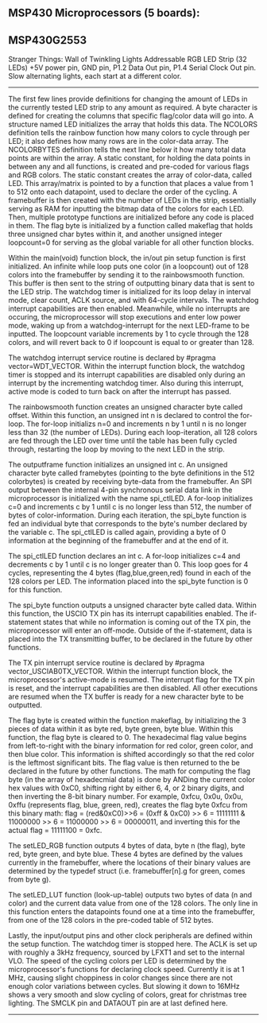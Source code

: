 MSP430 Microprocessors (5 boards):
------------------------------------------
MSP430G2553
------------------------------------------

Stranger Things: Wall of Twinkling Lights
Addressable RGB LED Strip (32 LEDs)
+5V power pin, GND pin, P1.2 Data Out pin, P1.4 Serial Clock Out pin.
Slow alternating lights, each start at a different color.

------------------------------------------

The first few lines provide definitions for changing the amount of LEDs in the currently tested LED strip to any amount as required. A byte character is defined for creating the columns that specific flag/color data will go into. A structure named LED initializes the array that holds this data. The NCOLORS definition tells the rainbow function how many colors to cycle through per LED; it also defines how many rows are in the color-data array. The NCOLORBYTES definition tells the next line below it how many total data points are within the array. A static constant, for holding the data points in between any and all functions, is created and pre-coded for various flags and RGB colors. The static constant creates the array of color-data, called LED. This array/matrix is pointed to by a function that places a value from 1 to 512 onto each datapoint, used to declare the order of the cycling. A framebuffer is then created with the number of LEDs in the strip, essentially serving as RAM for inputting the bitmap data of the colors for each LED. Then, multiple prototype functions are initialized before any code is placed in them. The flag byte is initialized by a function called makeflag that holds three unsigned char bytes within it, and another unsigned integer loopcount=0 for serving as the global variable for all other function blocks.

Within the main(void) function block, the in/out pin setup function is first initialized. An infinite while loop puts one color (in a loopcount) out of 128 colors into the framebuffer by sending it to the rainbowsmooth function. This buffer is then sent to the string of outputting binary data that is sent to the LED strip. The watchdog timer is initialized for its loop delay in interval mode, clear count, ACLK source, and with 64-cycle intervals. The watchdog interrupt capabilities are then enabled. Meanwhile, while no interrupts are occuring, the microprocessor will stop executions and enter low power mode, waking up from a watchdog-interrupt for the next LED-frame to be inputted. The loopcount variable increments by 1 to cycle through the 128 colors, and will revert back to 0 if loopcount is equal to or greater than 128.

The watchdog interrupt service routine is declared by #pragma vector=WDT_VECTOR. Within the interrupt function block, the watchdog timer is stopped and its interrupt capabilities are disabled only during an interrupt by the incrementing watchdog timer. Also during this interrupt, active mode is coded to turn back on after the interrupt has passed.

The rainbowsmooth function creates an unsigned character byte called offset. Within this function, an unsigned int n is declared to control the for-loop. The for-loop initializs n=0 and increments n by 1 until n is no longer less than 32 (the number of LEDs). During each loop-iteration, all 128 colors are fed through the LED over time until the table has been fully cycled through, restarting the loop by moving to the next LED in the strip.

The outputframe function initializes an unsigned int c. An unsigned character byte called framebytes (pointing to the byte definitions in the 512 colorbytes) is created by receiving byte-data from the framebuffer. An SPI output between the internal 4-pin synchronous serial data link in the microprocessor is initialized with the name spi_ctlLED. A for-loop initializes c=0 and increments c by 1 until c is no longer less than 512, the number of bytes of color-information. During each iteration, the spi_byte function is fed an individual byte that corresponds to the byte's number declared by the variable c. The spi_ctlLED is called again, providing a byte of 0 information at the beginning of the framebuffer and at the end of it.

The spi_ctlLED function declares an int c. A for-loop initializes c=4 and decrements c by 1 until c is no longer greater than 0. This loop goes for 4 cycles, representing the 4 bytes (flag,blue,green,red) found in each of the 128 colors per LED. The information placed into the spi_byte function is 0 for this function.

The spi_byte function outputs a unsigned character byte called data. Within this function, the USCIO TX pin has its interrupt capabilities enabled. The if-statement states that while no information is coming out of the TX pin, the microprocessor will enter an off-mode. Outside of the if-statement, data is placed into the TX transmitting buffer, to be declared in the future by other functions.

The TX pin interrupt service routine is declared by #pragma vector_USCIAB0TX_VECTOR. Within the interrupt function block, the microprocessor's active-mode is resumed. The interrupt flag for the TX pin is reset, and the interrupt capabilities are then disabled. All other executions are resumed when the TX buffer is ready for a new character byte to be outputted.

The flag byte is created within the function makeflag, by initializing the 3 pieces of data within it as byte red, byte green, byte blue. Within this function, the flag byte is cleared to 0. The hexadecimal flag value begins from left-to-right with the binary information for red color, green color, and then blue color. This information is shifted accordingly so that the red color is the leftmost significant bits. The flag value is then returned to the be declared in the future by other functions. The math for computing the flag byte (in the array of hexadecmial data) is done by ANDing the current color hex values with 0xC0, shifting right by either 6, 4, or 2 binary digits, and then inverting the 8-bit binary number. For example, 0xfcu, 0x0u, 0x0u, 0xffu (represents flag, blue, green, red), creates the flag byte 0xfcu from this binary math: flag = (red&0xC0)>>6 = (0xff & 0xC0) >> 6 = 11111111 & 11000000 >> 6 = 11000000 >> 6 = 00000011, and inverting this for the actual flag = 11111100 = 0xfc.

The setLED_RGB function outputs 4 bytes of data, byte n (the flag), byte red, byte green, and byte blue. These 4 bytes are defined by the values currently in the framebuffer, where the locations of their binary values are determined by the typedef struct (i.e. framebuffer[n].g for green, comes from byte g).

The setLED_LUT function (look-up-table) outputs two bytes of data (n and color) and the current data value from one of the 128 colors. The only line in this function enters the datapoints found one at a time into the framebuffer, from one of the 128 colors in the pre-coded table of 512 bytes. 

Lastly, the input/output pins and other clock peripherals are defined within the setup function. The watchdog timer is stopped here. The ACLK is set up with roughly a 3kHz frequency, sourced by LFXT1 and set to the internal VLO. The speed of the cycling colors per LED is determined by the microprocessor's functions for declaring clock speed. Currently it is at 1 MHz, causing slight choppiness in color changes since there are not enough color variations between cycles. But slowing it down to 16MHz shows a very smooth and slow cycling of colors, great for christmas tree lighting. The SMCLK pin and DATAOUT pin are at last defined here.

------------------------------------------
